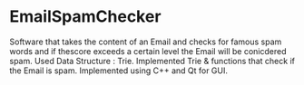 # EmailSpamChecker
Software that takes the content of an Email and checks for famous spam words and if thescore exceeds a certain level the Email will be conicdered spam.
Used Data Structure : Trie.
Implemented Trie & functions that check if the Email is spam.
Implemented using C++ and Qt for GUI.
